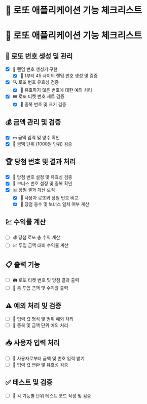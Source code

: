 # 📝 로또 애플리케이션 기능 체크리스트

# 🎯 로또 애플리케이션 기능 체크리스트

## 🎲 로또 번호 생성 및 관리
- [x] 🔄 랜덤 번호 생성기 구현
  - [x] 🔢 1부터 45 사이의 랜덤 번호 생성 및 검증
- [x] 🔍 로또 번호 유효성 검증
  - [x] 🚫 유효하지 않은 번호에 대한 예외 처리
- [x] 🎟️ 로또 티켓 번호 세트 검증
  - [x] 🚫 중복 번호 및 크기 검증

## 💰 금액 관리 및 검증
- [x] 💵 금액 입력 및 양수 확인
- [x] 🧾 금액 단위 (1000원 단위) 검증

## 🏆 당첨 번호 및 결과 처리
- [x] 🥇 당첨 번호 설정 및 유효성 검증
- [x] 🎯 보너스 번호 설정 및 중복 확인
- [x] 📊 당첨 결과 계산 로직
  - [x] 🧮 사용자 로또와 당첨 번호 비교
  - [x] 🏅 당첨 등수 및 보너스 일치 여부 계산

## 💹 수익률 계산
- [ ] 💰 당첨 로또 총 수익 계산
- [ ] 📈 투입 금액 대비 수익률 계산

## 📋 출력 기능
- [ ] 🖨️ 로또 티켓 번호 및 당첨 결과 출력
- [ ] 💼 총 투입 금액 및 수익률 출력

## ⚠️ 예외 처리 및 검증
- [ ] 🚨 입력 값 형식 및 범위 예외 처리
- [ ] 🛑 중복 및 금액 단위 예외 처리

## 📥 사용자 입력 처리
- [ ] 💬 사용자로부터 금액 및 번호 입력 받기
- [ ] 📝 입력 값 변환 및 유효성 검증

## ✅ 테스트 및 검증
- [ ] 🧪 각 기능별 단위 테스트 코드 작성 및 검증


